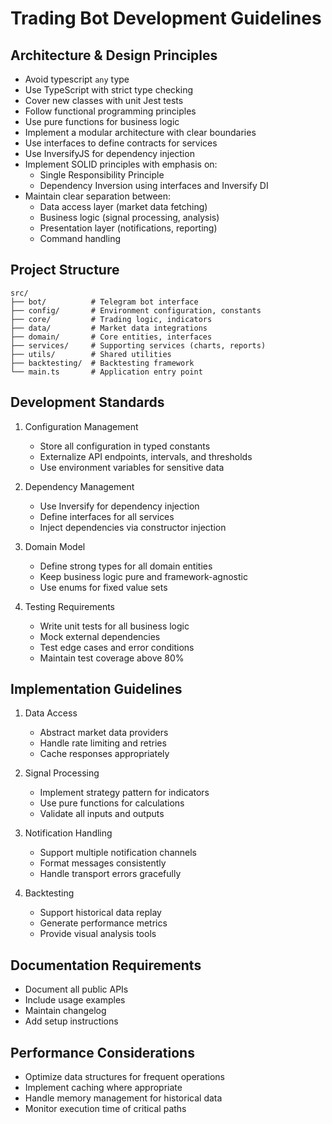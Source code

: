 # Trading Bot Development Guidelines

## Architecture & Design Principles
- Avoid typescript `any` type
- Use TypeScript with strict type checking
- Cover new classes with unit Jest tests
- Follow functional programming principles
- Use pure functions for business logic
- Implement a modular architecture with clear boundaries
- Use interfaces to define contracts for services
- Use InversifyJS for dependency injection
- Implement SOLID principles with emphasis on:
  - Single Responsibility Principle
  - Dependency Inversion using interfaces and Inversify DI
- Maintain clear separation between:
  - Data access layer (market data fetching)
  - Business logic (signal processing, analysis)
  - Presentation layer (notifications, reporting)
  - Command handling

## Project Structure

```
src/
├── bot/          # Telegram bot interface
├── config/       # Environment configuration, constants
├── core/         # Trading logic, indicators
├── data/         # Market data integrations
├── domain/       # Core entities, interfaces
├── services/     # Supporting services (charts, reports)
├── utils/        # Shared utilities
├── backtesting/  # Backtesting framework
└── main.ts       # Application entry point
```

## Development Standards

1. Configuration Management
   - Store all configuration in typed constants
   - Externalize API endpoints, intervals, and thresholds
   - Use environment variables for sensitive data

2. Dependency Management
   - Use Inversify for dependency injection
   - Define interfaces for all services
   - Inject dependencies via constructor injection

3. Domain Model
   - Define strong types for all domain entities
   - Keep business logic pure and framework-agnostic
   - Use enums for fixed value sets

4. Testing Requirements
   - Write unit tests for all business logic
   - Mock external dependencies
   - Test edge cases and error conditions
   - Maintain test coverage above 80%

## Implementation Guidelines

1. Data Access
   - Abstract market data providers
   - Handle rate limiting and retries
   - Cache responses appropriately

2. Signal Processing
   - Implement strategy pattern for indicators
   - Use pure functions for calculations
   - Validate all inputs and outputs

3. Notification Handling
   - Support multiple notification channels
   - Format messages consistently
   - Handle transport errors gracefully

4. Backtesting
   - Support historical data replay
   - Generate performance metrics
   - Provide visual analysis tools

## Documentation Requirements

- Document all public APIs
- Include usage examples
- Maintain changelog
- Add setup instructions

## Performance Considerations

- Optimize data structures for frequent operations
- Implement caching where appropriate
- Handle memory management for historical data
- Monitor execution time of critical paths